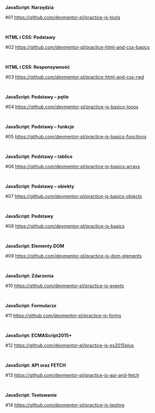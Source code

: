 **JavaScript: Narzędzia**

#01 https://github.com/devmentor-pl/practice-js-tools
 
 &nbsp;

**HTML i CSS: Podstawy** 

#02 https://github.com/devmentor-pl/practice-html-and-css-basics

&nbsp;
 
**HTML i CSS: Responsywność**

#03 https://github.com/devmentor-pl/practice-html-and-css-rwd

&nbsp;
 
**JavaScript: Podstawy – pętle**

#04 https://github.com/devmentor-pl/practice-js-basics-loops

&nbsp;
 
**JavaScript: Podstawy – funkcje**

#05 https://github.com/devmentor-pl/practice-js-basics-functions

&nbsp;
 
**JavaScript: Podstawy – tablice**

#06 https://github.com/devmentor-pl/practice-js-basics-arrays

 &nbsp;

**JavaScript: Podstawy – obiekty**

#07 https://github.com/devmentor-pl/practice-js-basics-objects

&nbsp;
 
**JavaScript: Podstawy**

#08 https://github.com/devmentor-pl/practice-js-basics

&nbsp;
 
**JavaScript: Elementy DOM**

#09 https://github.com/devmentor-pl/practice-js-dom-elements

&nbsp;
 
**JavaScript: Zdarzenia**

#10 https://github.com/devmentor-pl/practice-js-events

&nbsp;
 
**JavaScript: Formularze**

#11 https://github.com/devmentor-pl/practice-js-forms

&nbsp;
 
**JavaScript: ECMAScript2015+**

#12 https://github.com/devmentor-pl/practice-js-es2015plus

&nbsp;
 
**JavaScript: API oraz FETCH**

#13 https://github.com/devmentor-pl/practice-js-api-and-fetch

&nbsp;
 
**JavaScript: Testowanie**

#14 https://github.com/devmentor-pl/practice-js-testing
